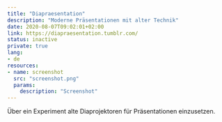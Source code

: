 ```yaml
---
title: "Diapraesentation"
description: "Moderne Präsentationen mit alter Technik"
date: 2020-08-07T09:02:01+02:00
link: https://diapraesentation.tumblr.com/
status: inactive
private: true
lang:
- de
resources:
- name: screenshot
  src: "screenshot.png"
  params:
    description: "Screenshot"
---
```

Über ein Experiment alte Diaprojektoren für Präsentationen einzusetzen.
